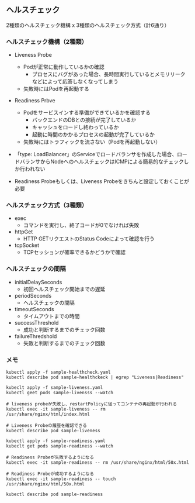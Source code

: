## ヘルスチェック
2種類のヘルスチェック機構 x 3種類のヘルスチェック方式（計6通り）

### ヘルスチェック機構（2種類）
- Liveness Probe
  - Podが正常に動作しているかの確認
    - プロセスにバグがあった場合、長時間実行しているとメモリリークなどによって応答しなくなってしまう
  - 失敗時にはPodを再起動する
- Readiness Prbve
  - Podをサービスインする準備ができているかを確認する
    - バックエンドのDBとの接続が完了しているか
    - キャッシュをロードし終わっているか
    - 起動に時間のかかるプロセスの起動が完了しているか
  - 失敗時にはトラフィックを流さない（Podを再起動しない）

- 「type: LoadBalancer」のServiceでロードバランサを作成した場合、ロードバランサからNodeへのヘルスチェックはICMPによる簡易的なチェックしか行われない
- Readiness Probeもしくは、Liveness Probeをきちんと設定しておくことが必要

### ヘルスチェック方式（3種類）
- exec
  - コマンドを実行し、終了コードが0でなければ失敗
- httpGet
  - HTTP GETリクエストのStatus Codeによって確認を行う
- tcpSocket
  - TCPセッションが確率できるかどうかで確認

### ヘルスチェックの間隔
- initialDelaySeconds
  - 初回ヘルスチェック開始までの遅延
- periodSeconds
  - ヘルスチェックの間隔
- timeoutSeconds
  - タイムアウトまでの時間
- successThreshold
  - 成功と判断するまでのチェック回数
- failureThredshold
  - 失敗と判断するまでのチェック回数

### メモ

```
kubectl apply -f sample-healthcheck.yaml
kubectl describe pod sample-healthckeck | egrep "Liveness|Readiness"
```

```
kubeclt apply -f sample-liveness.yaml
kubectl geet pods sample-livensss --watch

# liveness probeが失敗し、restartPolicyに従ってコンテナの再起動が行われる
kubectl exec -it sample-liveness -- rm /usr/share/nginx/html/index.html

# Liveness Probeの履歴を確認できる
kubectl describe pod sample-liveness
```

```
kubectl apply -f sample-readiness.yaml
kubeclt get pods sample-readiness --watch

# Readiness Probeが失敗するようになる
kubectl exec -it sample-readiness -- rm /usr/share/nginx/html/50x.html

# Readiness Probeが成功するようになる
kubectl exec -it sample-readiness -- touch /usr/share/nginx/html/50x.html

kubectl describe pod sample-readiness
```
